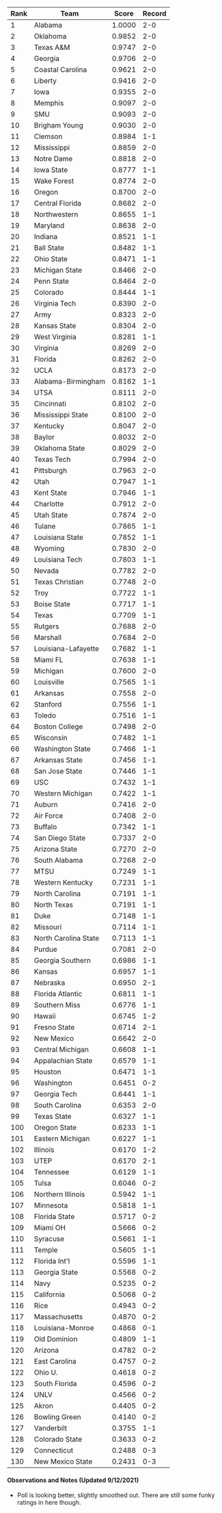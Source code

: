Rank | Team | Score | Record
---|---|---|---
1 | Alabama | 1.0000 | 2-0
2 | Oklahoma | 0.9852 | 2-0
3 | Texas A&M | 0.9747 | 2-0
4 | Georgia | 0.9706 | 2-0
5 | Coastal Carolina | 0.9621 | 2-0
6 | Liberty | 0.9416 | 2-0
7 | Iowa | 0.9355 | 2-0
8 | Memphis | 0.9097 | 2-0
9 | SMU | 0.9093 | 2-0
10 | Brigham Young | 0.9030 | 2-0
11 | Clemson | 0.8984 | 1-1
12 | Mississippi | 0.8859 | 2-0
13 | Notre Dame | 0.8818 | 2-0
14 | Iowa State | 0.8777 | 1-1
15 | Wake Forest | 0.8774 | 2-0
16 | Oregon | 0.8700 | 2-0
17 | Central Florida | 0.8682 | 2-0
18 | Northwestern | 0.8655 | 1-1
19 | Maryland | 0.8638 | 2-0
20 | Indiana | 0.8521 | 1-1
21 | Ball State | 0.8482 | 1-1
22 | Ohio State | 0.8471 | 1-1
23 | Michigan State | 0.8466 | 2-0
24 | Penn State | 0.8464 | 2-0
25 | Colorado | 0.8444 | 1-1
26 | Virginia Tech | 0.8390 | 2-0
27 | Army | 0.8323 | 2-0
28 | Kansas State | 0.8304 | 2-0
29 | West Virginia | 0.8281 | 1-1
30 | Virginia | 0.8269 | 2-0
31 | Florida | 0.8262 | 2-0
32 | UCLA | 0.8173 | 2-0
33 | Alabama-Birmingham | 0.8162 | 1-1
34 | UTSA | 0.8111 | 2-0
35 | Cincinnati | 0.8102 | 2-0
36 | Mississippi State | 0.8100 | 2-0
37 | Kentucky | 0.8047 | 2-0
38 | Baylor | 0.8032 | 2-0
39 | Oklahoma State | 0.8029 | 2-0
40 | Texas Tech | 0.7994 | 2-0
41 | Pittsburgh | 0.7963 | 2-0
42 | Utah | 0.7947 | 1-1
43 | Kent State | 0.7946 | 1-1
44 | Charlotte | 0.7912 | 2-0
45 | Utah State | 0.7874 | 2-0
46 | Tulane | 0.7865 | 1-1
47 | Louisiana State | 0.7852 | 1-1
48 | Wyoming | 0.7830 | 2-0
49 | Louisiana Tech | 0.7803 | 1-1
50 | Nevada | 0.7782 | 2-0
51 | Texas Christian | 0.7748 | 2-0
52 | Troy | 0.7722 | 1-1
53 | Boise State | 0.7717 | 1-1
54 | Texas | 0.7709 | 1-1
55 | Rutgers | 0.7688 | 2-0
56 | Marshall | 0.7684 | 2-0
57 | Louisiana-Lafayette | 0.7682 | 1-1
58 | Miami FL | 0.7638 | 1-1
59 | Michigan | 0.7600 | 2-0
60 | Louisville | 0.7565 | 1-1
61 | Arkansas | 0.7558 | 2-0
62 | Stanford | 0.7556 | 1-1
63 | Toledo | 0.7516 | 1-1
64 | Boston College | 0.7498 | 2-0
65 | Wisconsin | 0.7482 | 1-1
66 | Washington State | 0.7466 | 1-1
67 | Arkansas State | 0.7456 | 1-1
68 | San Jose State | 0.7446 | 1-1
69 | USC | 0.7432 | 1-1
70 | Western Michigan | 0.7422 | 1-1
71 | Auburn | 0.7416 | 2-0
72 | Air Force | 0.7408 | 2-0
73 | Buffalo | 0.7342 | 1-1
74 | San Diego State | 0.7337 | 2-0
75 | Arizona State | 0.7270 | 2-0
76 | South Alabama | 0.7268 | 2-0
77 | MTSU | 0.7249 | 1-1
78 | Western Kentucky | 0.7231 | 1-1
79 | North Carolina | 0.7191 | 1-1
80 | North Texas | 0.7191 | 1-1
81 | Duke | 0.7148 | 1-1
82 | Missouri | 0.7114 | 1-1
83 | North Carolina State | 0.7113 | 1-1
84 | Purdue | 0.7081 | 2-0
85 | Georgia Southern | 0.6986 | 1-1
86 | Kansas | 0.6957 | 1-1
87 | Nebraska | 0.6950 | 2-1
88 | Florida Atlantic | 0.6811 | 1-1
89 | Southern Miss | 0.6776 | 1-1
90 | Hawaii | 0.6745 | 1-2
91 | Fresno State | 0.6714 | 2-1
92 | New Mexico | 0.6642 | 2-0
93 | Central Michigan | 0.6608 | 1-1
94 | Appalachian State | 0.6579 | 1-1
95 | Houston | 0.6471 | 1-1
96 | Washington | 0.6451 | 0-2
97 | Georgia Tech | 0.6441 | 1-1
98 | South Carolina | 0.6353 | 2-0
99 | Texas State | 0.6327 | 1-1
100 | Oregon State | 0.6233 | 1-1
101 | Eastern Michigan | 0.6227 | 1-1
102 | Illinois | 0.6170 | 1-2
103 | UTEP | 0.6170 | 2-1
104 | Tennessee | 0.6129 | 1-1
105 | Tulsa | 0.6046 | 0-2
106 | Northern Illinois | 0.5942 | 1-1
107 | Minnesota | 0.5818 | 1-1
108 | Florida State | 0.5717 | 0-2
109 | Miami OH | 0.5666 | 0-2
110 | Syracuse | 0.5661 | 1-1
111 | Temple | 0.5605 | 1-1
112 | Florida Int'l | 0.5596 | 1-1
113 | Georgia State | 0.5568 | 0-2
114 | Navy | 0.5235 | 0-2
115 | California | 0.5068 | 0-2
116 | Rice | 0.4943 | 0-2
117 | Massachusetts | 0.4870 | 0-2
118 | Louisiana-Monroe | 0.4868 | 0-1
119 | Old Dominion | 0.4809 | 1-1
120 | Arizona | 0.4782 | 0-2
121 | East Carolina | 0.4757 | 0-2
122 | Ohio U. | 0.4618 | 0-2
123 | South Florida | 0.4596 | 0-2
124 | UNLV | 0.4566 | 0-2
125 | Akron | 0.4405 | 0-2
126 | Bowling Green | 0.4140 | 0-2
127 | Vanderbilt | 0.3755 | 1-1
128 | Colorado State | 0.3633 | 0-2
129 | Connecticut | 0.2488 | 0-3
130 | New Mexico State | 0.2431 | 0-3

#### Observations and Notes (Updated 9/12/2021)

* Poll is looking better, slightly smoothed out.  There are still some funky ratings in here though.